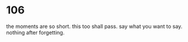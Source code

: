 # 106

the moments are so short.
this too shall pass.
say what you want to say.
nothing after forgetting.